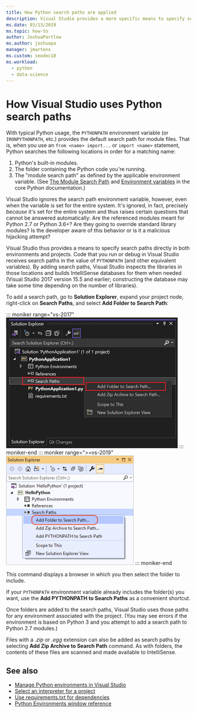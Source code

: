 ```yaml
---
title: How Python search paths are applied
description: Visual Studio provides a more specific means to specify search paths for environments and projects to avoid using system-wide variables.
ms.date: 03/13/2019
ms.topic: how-to
author: JoshuaPartlow
ms.author: joshuapa
manager: jmartens
ms.custom: seodec18
ms.workload:
  - python
  - data-science
---
```


# How Visual Studio uses Python search paths

With typical Python usage, the `PYTHONPATH` environment variable (or `IRONPYTHONPATH`, etc.) provides the default search path for module files. That is, when you use an `from <name> import...` or `import <name>` statement, Python searches the following locations in order for a matching name:

1. Python's built-in modules.
1. The folder containing the Python code you're running.
1. The "module search path" as defined by the applicable environment variable. (See [The Module Search Path](https://docs.python.org/2/tutorial/modules.html#the-module-search-path) and [Environment variables](https://docs.python.org/2/using/cmdline.html#envvar-PYTHONPATH) in the core Python documentation.)

Visual Studio ignores the search path environment variable, however, even when the variable is set for the entire system. It's ignored, in fact, precisely *because* it's set for the entire system and thus raises certain questions that cannot be answered automatically: Are the referenced modules meant for Python 2.7 or Python 3.6+? Are they going to override standard library modules? Is the developer aware of this behavior or is it a malicious hijacking attempt?

Visual Studio thus provides a means to specify search paths directly in both environments and projects. Code that you run or debug in Visual Studio receives search paths in the value of `PYTHONPATH` (and other equivalent variables). By adding search paths, Visual Studio inspects the libraries in those locations and builds IntelliSense databases for them when needed (Visual Studio 2017 version 15.5 and earlier; constructing the database may take some time depending on the number of libraries).

To add a search path, go to **Solution Explorer**, expand your project node, right-click on **Search Paths**, and select **Add Folder to Search Path**:

::: moniker range="vs-2017"
![Add Folder to Search Path command on Search Paths in Solution Explorer](media/search-paths-command.png)
::: moniker-end
::: moniker range=">=vs-2019"
![Add Folder to Search Path command on Search Paths in Solution Explorer](media/search-paths-command-2019.png)
::: moniker-end

This command displays a browser in which you then select the folder to include.

If your `PYTHONPATH` environment variable already includes the folder(s) you want, use the **Add PYTHONPATH to Search Paths** as a convenient shortcut.

Once folders are added to the search paths, Visual Studio uses those paths for any environment associated with the project. (You may see errors if the environment is based on Python 3 and you attempt to add a search path to Python 2.7 modules.)

Files with a *.zip* or *.egg* extension can also be added as search paths by selecting **Add Zip Archive to Search Path** command. As with folders, the contents of these files are scanned and made available to IntelliSense.

## See also

- [Manage Python environments in Visual Studio](managing-python-environments-in-visual-studio.md)
- [Select an interpreter for a project](selecting-a-python-environment-for-a-project.md)
- [Use requirements.txt for dependencies](managing-required-packages-with-requirements-txt.md)
- [Python Environments window reference](python-environments-window-tab-reference.md)
